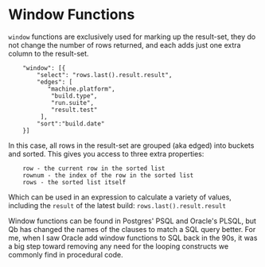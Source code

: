 

Window Functions
================


`window` functions are exclusively used for marking up the result-set, they do not change the number of rows returned, and each adds just one extra column to the result-set.

		"window": [{
		    "select": "rows.last().result.result",
		    "edges": [
		       "machine.platform",
		        "build.type",
		        "run.suite",
		        "result.test"
		     ],
		    "sort":"build.date"
		}]

In this case, all rows in the result-set are grouped (aka edged) into buckets and sorted.  This gives you access to three extra properties:

	    row - the current row in the sorted list
	    rownum - the index of the row in the sorted list
	    rows - the sorted list itself

Which can be used in an expression to calculate a variety of values, including the `result` of the latest build: `rows.last().result.result`

Window functions can be found in Postgres' PSQL and Oracle's PLSQL, but Qb has changed the names of the clauses to match a SQL query better.  For me, when I saw Oracle add window functions to SQL back in the 90s, it was a big step toward removing any need for the looping constructs we commonly find in procedural code.
